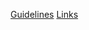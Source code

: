 [Guidelines](/blackfalcon/SASS-Guidlines/blob/master/SASS-Guidlines.md)
[Links](/blackfalcon/SASS-Guidlines/blob/master/SASS-Links.md)